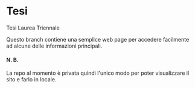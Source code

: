 # Tesi
Tesi Laurea Triennale

Questo branch contiene una semplice web page per accedere facilmente ad alcune delle informazioni principali. 

#### N. B.

La repo al momento è privata quindi l'unico modo per poter visualizzare il sito e farlo in locale.